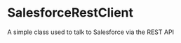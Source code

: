 SalesforceRestClient
====================

A simple class used to talk to Salesforce via the REST API
